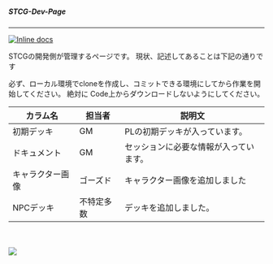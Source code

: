 ﻿##### STCG-Dev-Page
---
[![Inline docs](http://inch-ci.org/github/stcg-document/STCG-Dev-Page.svg?branch=master)](http://inch-ci.org/github/stcg-document/STCG-Dev-Page)

STCGの開発側が管理するページです。
現状、記述してあることは下記の通りです

必ず、ローカル環境でcloneを作成し、コミットできる環境にしてから作業を開始してください。
絶対に Code上からダウンロードしないようにしてください。

| カラム名 | 担当者 | 説明文 |
----|----|---- 
| 初期デッキ | GM | PLの初期デッキが入っています。 |
| ドキュメント | GM | セッションに必要な情報が入っています。 |
| キャラクター画像 | ゴーズド | キャラクター画像を追加しました |
| NPCデッキ | 不特定多数 | デッキを追加しました。 |

<br><br>
![](https://img.gifmagazine.net/gifmagazine/images/3003682/original.gif)

